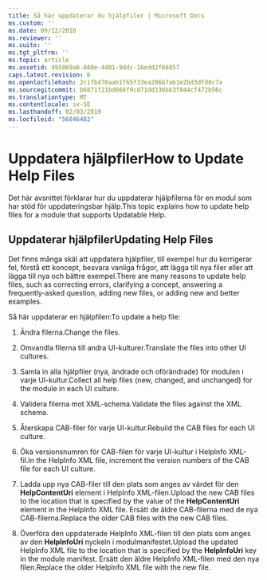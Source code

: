 ```yaml
---
title: Så här uppdaterar du hjälpfiler | Microsoft Docs
ms.custom: ''
ms.date: 09/12/2016
ms.reviewer: ''
ms.suite: ''
ms.tgt_pltfrm: ''
ms.topic: article
ms.assetid: 495869a6-080e-4401-9ddc-16edd2f86857
caps.latest.revision: 6
ms.openlocfilehash: 2c1fbd70aab1f65f33ea206b7ab1e2bd3dfd8c7a
ms.sourcegitcommit: b6871f21bd666f9cd71dd336bb3f844cf472b56c
ms.translationtype: MT
ms.contentlocale: sv-SE
ms.lasthandoff: 02/03/2019
ms.locfileid: "56846482"
---
```

# <a name="how-to-update-help-files"></a><span data-ttu-id="58d61-102">Uppdatera hjälpfiler</span><span class="sxs-lookup"><span data-stu-id="58d61-102">How to Update Help Files</span></span>

<span data-ttu-id="58d61-103">Det här avsnittet förklarar hur du uppdaterar hjälpfilerna för en modul som har stöd för uppdateringsbar hjälp.</span><span class="sxs-lookup"><span data-stu-id="58d61-103">This topic explains how to update help files for a module that supports Updatable Help.</span></span>

## <a name="updating-help-files"></a><span data-ttu-id="58d61-104">Uppdaterar hjälpfiler</span><span class="sxs-lookup"><span data-stu-id="58d61-104">Updating Help Files</span></span>

<span data-ttu-id="58d61-105">Det finns många skäl att uppdatera hjälpfiler, till exempel hur du korrigerar fel, förstå ett koncept, besvara vanliga frågor, att lägga till nya filer eller att lägga till nya och bättre exempel.</span><span class="sxs-lookup"><span data-stu-id="58d61-105">There are many reasons to update help files, such as correcting errors, clarifying a concept, answering a frequently-asked question, adding new files, or adding new and better examples.</span></span>

<span data-ttu-id="58d61-106">Så här uppdaterar en hjälpfilen:</span><span class="sxs-lookup"><span data-stu-id="58d61-106">To update a help file:</span></span>

1. <span data-ttu-id="58d61-107">Ändra filerna.</span><span class="sxs-lookup"><span data-stu-id="58d61-107">Change the files.</span></span>

2. <span data-ttu-id="58d61-108">Omvandla filerna till andra UI-kulturer.</span><span class="sxs-lookup"><span data-stu-id="58d61-108">Translate the files into other UI cultures.</span></span>

3. <span data-ttu-id="58d61-109">Samla in alla hjälpfiler (nya, ändrade och oförändrade) för modulen i varje UI-kultur.</span><span class="sxs-lookup"><span data-stu-id="58d61-109">Collect all help files (new, changed, and unchanged) for the module in each UI culture.</span></span>

4. <span data-ttu-id="58d61-110">Validera filerna mot XML-schema.</span><span class="sxs-lookup"><span data-stu-id="58d61-110">Validate the files against the XML schema.</span></span>

5. <span data-ttu-id="58d61-111">Återskapa CAB-filer för varje UI-kultur.</span><span class="sxs-lookup"><span data-stu-id="58d61-111">Rebuild the CAB files for each UI culture.</span></span>

6. <span data-ttu-id="58d61-112">Öka versionsnumren för CAB-filen för varje UI-kultur i HelpInfo XML-fil.</span><span class="sxs-lookup"><span data-stu-id="58d61-112">In the HelpInfo XML file, increment the version numbers of the CAB file for each UI culture.</span></span>

7. <span data-ttu-id="58d61-113">Ladda upp nya CAB-filer till den plats som anges av värdet för den **HelpContentUri** element i HelpInfo XML-filen.</span><span class="sxs-lookup"><span data-stu-id="58d61-113">Upload the new CAB files to the location that is specified by the value of the **HelpContentUri** element in the HelpInfo XML file.</span></span> <span data-ttu-id="58d61-114">Ersätt de äldre CAB-filerna med de nya CAB-filerna.</span><span class="sxs-lookup"><span data-stu-id="58d61-114">Replace the older CAB files with the new CAB files.</span></span>

8. <span data-ttu-id="58d61-115">Överföra den uppdaterade HelpInfo XML-filen till den plats som anges av den **HelpInfoUri** nyckeln i modulmanifestet.</span><span class="sxs-lookup"><span data-stu-id="58d61-115">Upload the updated HelpInfo XML file to the location that is specified by the **HelpInfoUri** key in the module manifest.</span></span> <span data-ttu-id="58d61-116">Ersätt den äldre HelpInfo XML-filen med den nya filen.</span><span class="sxs-lookup"><span data-stu-id="58d61-116">Replace the older HelpInfo XML file with the new file.</span></span>